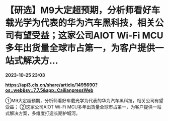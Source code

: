 # 【研选】M9大定超预期，分析师看好车载光学为代表的华为汽车黑科技，相关公司有望受益；这家公司AIOT Wi-Fi MCU多年出货量全球市占第一，为客户提供一站式解决方...

**2023-10-25 23:03**

**https://api3.cls.cn/share/article/1495690?os=web&sv=7.7.5&app=CailianpressWeb**

①M9大定超预期，分析师看好车载光学为代表的华为汽车黑科技，相关公司有望受益； ②这家公司AIOT Wi-Fi MCU多年出货量全球市占第一，为客户提供一站式解决方案，多维度打造长期护城河。